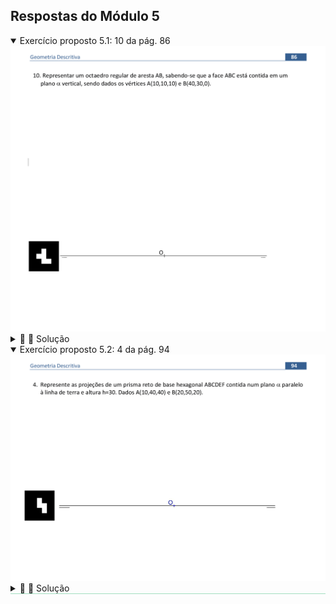 <link rel="stylesheet" href="../../scripts/style.css">

<h2 id="inicio">Respostas do Módulo 5</h2> 
  <details open><summary>Exercício proposto 5.1: 10 da pág. 86</summary>
  <img src="../../planosTV/Apost_GD_2021_00086.png" />
  <div class="combo"><details class="sub"><summary>&#x1f4cf; &#x1f4d0; Solução</summary>
	<p>Utilizamos a mudança de planos para construir duas faces paralelas em VG do octaedro regular. Neste caso, o octaedro é considerado um anti-prisma de base triangular.</p>
	<img src="75_01_00.png"/>
	<figcaption>Depois, basta fazer os alçamentos dos vértices <b>C</b>, <b>D</b>, <b>E</b> e <b>F</b> para determinar as projeções do octaedro.</figcaption>
  </details></div></details>
  	
  <details open style="border-bottom: 1px solid #a2dec0; "><summary>Exercício proposto 5.2: 4 da pág. 94</summary>
  <img src="../../planosPQ/Apost_GD_2021_00094.png" />
  <div class="combo"><details class="sub"><summary>&#x1f4cf; &#x1f4d0; Solução</summary>
	<p>A resolução desse exercício é semelhante ao anterior, a base agora será um hexágono regular e altura é dada.</p>
	<img src="83_01.png"/>
  </details></div></details>


